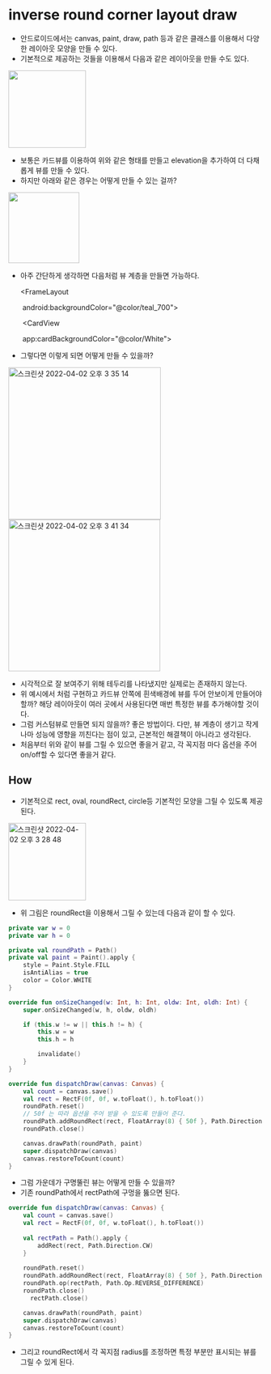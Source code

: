 # inverse round corner layout draw

- 안드로이드에서는 canvas, paint, draw, path 등과 같은 클래스를 이용해서 다양한 레이아웃 모양을 만들 수 있다.
- 기본적으로 제공하는 것들을 이용해서 다음과 같은 레이아웃을 만들 수도 있다. 

<img width="153"  src="https://user-images.githubusercontent.com/58923717/161370109-dcb716ca-1e3f-4cc5-b473-e2b7fefe9d82.png">

- 보통은 카드뷰를 이용하여 위와 같은 형태를 만들고 elevation을 추가하여 더 다채롭게 뷰를 만들 수 있다.
- 하지만 아래와 같은 경우는 어떻게 만들 수 있는 걸까?

<img width="140"  src="https://user-images.githubusercontent.com/58923717/161370107-5c6feb82-98eb-48ba-a53c-e1a4067b704c.png">

- 아주 간단하게 생각하면 다음처럼 뷰 계층을 만들면 가능하다.

  \<FrameLayout

  ​	android:backgroundColor="@color/teal_700">

  ​	\<CardView

  ​		app:cardBackgroundColor="@color/White">

- 그렇다면 이렇게 되면 어떻게 만들 수 있을까?
<div>
<img width="301" alt="스크린샷 2022-04-02 오후 3 35 14" src="https://user-images.githubusercontent.com/58923717/161370274-c1aa34cd-c636-4c0d-9bb7-f74712944c0d.png"/>
<img width="300" alt="스크린샷 2022-04-02 오후 3 41 34" src="https://user-images.githubusercontent.com/58923717/161370620-5462353d-55cf-48a4-aa8e-106c89867b7d.png"/>
</div>


- 시각적으로 잘 보여주기 위해 테두리를 나타냈지만 실제로는 존재하지 않는다.
- 위 예시에서 처럼 구현하고 카드뷰 안쪽에 흰색배경에 뷰를 두어 안보이게 만들어야 할까? 해당 레이아웃이 여러 곳에서 사용된다면 매번 특정한 뷰를 추가해야할 것이다.
- 그럼 커스텀뷰로 만들면 되지 않을까? 좋은 방법이다. 다만, 뷰 계층이 생기고 작게나마 성능에 영향을 끼친다는 점이 있고, 근본적인 해결책이 아니라고 생각된다.
- 처음부터 위와 같이 뷰를 그릴 수 있으면 좋을거 같고, 각 꼭지점 마다 옵션을 주어 on/off할 수 있다면 좋을거 같다.

## How

- 기본적으로 rect, oval, roundRect, circle등 기본적인 모양을 그릴 수 있도록 제공된다.

<img width="153" alt="스크린샷 2022-04-02 오후 3 28 48" src="https://user-images.githubusercontent.com/58923717/161370109-dcb716ca-1e3f-4cc5-b473-e2b7fefe9d82.png">

- 위 그림은 roundRect을 이용해서 그릴 수 있는데 다음과 같이 할 수 있다.

```kotlin
private var w = 0
private var h = 0

private val roundPath = Path()
private val paint = Paint().apply {
    style = Paint.Style.FILL
    isAntiAlias = true
    color = Color.WHITE
}

override fun onSizeChanged(w: Int, h: Int, oldw: Int, oldh: Int) {
    super.onSizeChanged(w, h, oldw, oldh)

    if (this.w != w || this.h != h) {
        this.w = w
        this.h = h

        invalidate()
    }
}

override fun dispatchDraw(canvas: Canvas) {
    val count = canvas.save()
    val rect = RectF(0f, 0f, w.toFloat(), h.toFloat())
    roundPath.reset()
    // 50f 는 따라 옵션을 주어 받을 수 있도록 만들어 준다.
    roundPath.addRoundRect(rect, FloatArray(8) { 50f }, Path.Direction.CW)
    roundPath.close()

    canvas.drawPath(roundPath, paint)
    super.dispatchDraw(canvas)
    canvas.restoreToCount(count)
}
```

- 그럼 가운데가 구명뚤린 뷰는 어떻게 만들 수 있을까?
- 기존 roundPath에서 rectPath에 구멍을 뚫으면 된다.

```kotlin
override fun dispatchDraw(canvas: Canvas) {
    val count = canvas.save()
    val rect = RectF(0f, 0f, w.toFloat(), h.toFloat())
    
    val rectPath = Path().apply { 
        addRect(rect, Path.Direction.CW)
    }
    
    roundPath.reset()
    roundPath.addRoundRect(rect, FloatArray(8) { 50f }, Path.Direction.CW)
    roundPath.op(rectPath, Path.Op.REVERSE_DIFFERENCE)
    roundPath.close()
	  rectPath.close()

    canvas.drawPath(roundPath, paint)
    super.dispatchDraw(canvas)
    canvas.restoreToCount(count)
}
```

- 그리고 roundRect에서 각 꼭지점 radius를 조정하면 특정 부분만 표시되는 뷰를 그릴 수 있게 된다.

